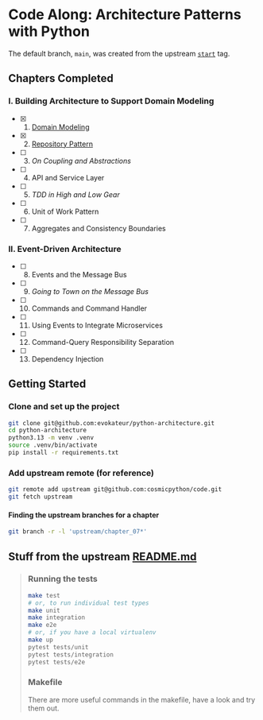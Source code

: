 # Code Along: Architecture Patterns with Python

The default branch, `main`, was created from the upstream
[`start`](https://github.com/cosmicpython/code/releases/tag/start) tag.

## Chapters Completed

### I. Building Architecture to Support Domain Modeling

- [x] 1. [Domain Modeling](https://github.com/evokateur/python-architecture/pull/1)

- [x] 2. [Repository Pattern](https://github.com/evokateur/python-architecture/pull/2)

- [ ] 3. *On Coupling and Abstractions*

- [ ] 4. API and Service Layer

- [ ] 5. *TDD in High and Low Gear*

- [ ] 6. Unit of Work Pattern

- [ ] 7. Aggregates and Consistency Boundaries

### II. Event-Driven Architecture

- [ ] 8. Events and the Message Bus

- [ ] 9. *Going to Town on the Message Bus*

- [ ] 10. Commands and Command Handler

- [ ] 11. Using Events to Integrate Microservices

- [ ] 12. Command-Query Responsibility Separation

- [ ] 13. Dependency Injection

## Getting Started

### Clone and set up the project

```sh
git clone git@github.com:evokateur/python-architecture.git
cd python-architecture
python3.13 -m venv .venv
source .venv/bin/activate
pip install -r requirements.txt
```

### Add upstream remote (for reference)

```sh
git remote add upstream git@github.com:cosmicpython/code.git
git fetch upstream
```

#### Finding the upstream branches for a chapter

```sh
git branch -r -l 'upstream/chapter_07*'
```

## Stuff from the upstream [README.md](https://github.com/cosmicpython/code/blob/master/README.md)

>### Running the tests
>
>```sh
>make test
># or, to run individual test types
>make unit
>make integration
>make e2e
># or, if you have a local virtualenv
>make up
>pytest tests/unit
>pytest tests/integration
>pytest tests/e2e
>```
>
>### Makefile
>
>There are more useful commands in the makefile, have a look and try them out.
